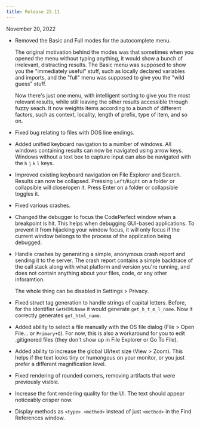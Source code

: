 ```yaml
---
title: Release 22.11
---
```


November 20, 2022

- Removed the Basic and Full modes for the autocomplete menu.

  The original motivation behind the modes was that sometimes when you opened
  the menu without typing anything, it would show a bunch of irrelevant,
  distracting results. The Basic menu was supposed to show you the "immediately
  useful" stuff, such as locally declared variables and imports, and the "full"
  menu was supposed to give you the "wild guess" stuff.

  Now there's just one menu, with intelligent sorting to give you the most
  relevant results, while still leaving the other results accessible through
  fuzzy seach. It now weights items according to a bunch of different factors,
  such as context, locality, length of prefix, type of item, and so on.

- Fixed bug relating to files with DOS line endings.

- Added unified keyboard navigation to a number of windows. All windows
  containing results can now be navigated using arrow keys. Windows without a
  text box to capture input can also be navigated with the `h` `j` `k` `l` keys.

- Improved existing keyboard navigation on File Explorer and Search. Results can
  now be collapsed. Pressing `Left`/`Right` on a folder or collapsible will
  close/open it. Press Enter on a folder or collapsible toggles it.
- Fixed various crashes.

- Changed the debugger to focus the CodePerfect window when a breakpoint is hit.
  This helps when debugging GUI-based applications. To prevent it from hijacking
  your window focus, it will only focus if the current window belongs to the
  process of the application being debugged.

- Handle crashes by generating a simple, anonymous crash report and sending it
  to the server. The crash report contains a simple backtrace of the call stack
  along with what platform and version you're running, and does not contain
  anything about your files, code, or any other inforamtion.

  The whole thing can be disabled in Settings > Privacy.

- Fixed struct tag generation to handle strings of capital letters. Before, for
  the identifier `GetHTMLName` it would generate `get_h_t_m_l_name`. Now it
  correctly generates `get_html_name`.

- Added ability to select a file manually with the OS file dialog (File > Open
  File... or `Primary+O`). For now, this is also a workaround for you to edit
  .gitignored files (they don't show up in File Explorer or Go To File).

- Added ability to increase the global UI/text size (View > Zoom). This helps if
  the text looks tiny or humongous on your monitor, or you just prefer a
  different magnification level.

- Fixed rendering of rounded corners, removing artifacts that were previously
  visible.

- Increase the font rendering quality for the UI. The text should appear
  noticeably crisper now.

- Display methods as `<type>.<method>` instead of just `<method>` in the Find
  References window.
